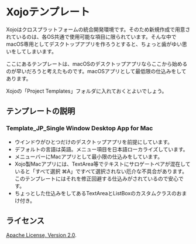 # Xojoテンプレート

Xojoはクロスプラットフォームの統合開発環境です。そのため新規作成で用意されているのは、各OS共通で使用可能な項目に限られています。そんな中でmacOS専用としてデスクトップアプリを作ろうとすると、ちょっと歯がゆい思いをしてしまいます。

ここにあるテンプレートは、macOSのデスクトップアプリならここから始めるのが早いだろうと考えたものです。macOSアプリとして最低限の仕込みをしてあります。

Xojoの「Project Templates」フォルダに入れておくとよいでしょう。


## テンプレートの説明

### Template_JP_Single Window Desktop App for Mac
* ウインドウがひとつだけのデスクトップアプリを前提にしています。
* デフォルトの言語は英語。メニュー項目を日本語ローカライズしています。
* メニューバーにMacアプリとして最小限の仕込みをしています。
* Xojo製Macアプリには、TextArea等でテキストにサロゲートペアが混在していると「すべて選択 ⌘A」ですべて選択されない厄介な不具合があります。このテンプレートにはそれを修正回避する仕込みがされているので安心です。
* ちょっとした仕込みをしてあるTextAreaとListBoxのカスタムクラスのおまけ付き。


## ライセンス

 [Apache License, Version 2.0](http://www.apache.org/licenses/LICENSE-2.0).